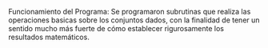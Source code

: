 Funcionamiento del Programa:
Se programaron subrutinas que realiza las operaciones basicas sobre los conjuntos dados, con la finalidad de tener un sentido mucho más fuerte de cómo establecer rigurosamente los resultados matemáticos.
